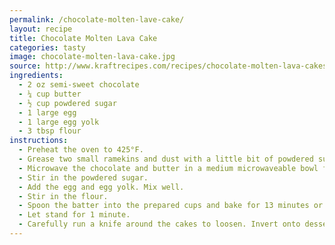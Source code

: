 ```yaml
---
permalink: /chocolate-molten-lave-cake/
layout: recipe
title: Chocolate Molten Lava Cake
categories: tasty 
image: chocolate-molten-lava-cake.jpg
source: http://www.kraftrecipes.com/recipes/chocolate-molten-lava-cakes-69182.aspx
ingredients:
  - 2 oz semi-sweet chocolate
  - ¼ cup butter
  - ½ cup powdered sugar
  - 1 large egg
  - 1 large egg yolk
  - 3 tbsp flour
instructions:
  - Preheat the oven to 425°F.
  - Grease two small ramekins and dust with a little bit of powdered sugar. Crisco works well.
  - Microwave the chocolate and butter in a medium microwaveable bowl for about 45 seconds or until the butter is melted. Whisk until the chocolate is completely melted.
  - Stir in the powdered sugar.
  - Add the egg and egg yolk. Mix well.
  - Stir in the flour.
  - Spoon the batter into the prepared cups and bake for 13 minutes or until the edges are firm, but the centers are still soft.
  - Let stand for 1 minute.
  - Carefully run a knife around the cakes to loosen. Invert onto dessert plates. Sprinkle with powdered sugar and top with ice cream or whipped cream (or both!).
---
```

